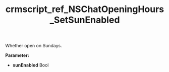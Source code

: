 ﻿---
title: crmscript_ref_NSChatOpeningHours_SetSunEnabled
description: NSChatOpeningHours.SetSunEnabled(Bool sunEnabled)
intellisense: NSChatOpeningHours.SetSunEnabled
keywords: NSChatOpeningHours, GetSunEnabled
so.topic: reference
---

Whether open on Sundays.

**Parameter:** 
 - **sunEnabled** Bool

